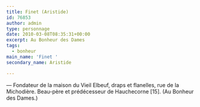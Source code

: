 ```yaml
---
title: Finet (Aristide)
id: 76853
author: admin
type: personnage
date: 2010-03-08T08:35:31+00:00
excerpt: Au Bonheur des Dames
tags:
  - bonheur
main_name: 'Finet '
secondary_name: Aristide

---
```

— Fondateur de la maison du Vieil Elbeuf, draps et flanelles, rue de la Michodière. Beau-père et prédécesseur de Hauchecorne [15]. (Au Bonheur des Dames.)